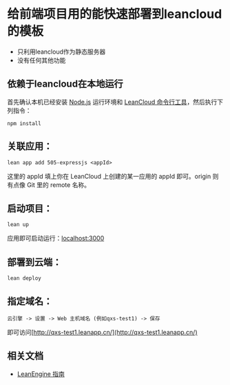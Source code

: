 # 给前端项目用的能快速部署到leancloud的模板

- 只利用leancloud作为静态服务器
- 没有任何其他功能

## 依赖于leancloud在本地运行
首先确认本机已经安装 [Node.js](http://nodejs.org/) 运行环境和 [LeanCloud 命令行工具](https://www.leancloud.cn/docs/leanengine_cli.html)，然后执行下列指令：
```
npm install
```

## 关联应用：

```
lean app add 505-expressjs <appId>
```

这里的 appId 填上你在 LeanCloud 上创建的某一应用的 appId 即可。origin 则有点像 Git 里的 remote 名称。

## 启动项目：

```
lean up
```

应用即可启动运行：[localhost:3000](http://localhost:3000)

## 部署到云端：
```
lean deploy
```

## 指定域名：
```
云引擎 -> 设置 -> Web 主机域名 (例如qxs-test1) -> 保存
```
即可访问[http://qxs-test1.leanapp.cn/](http://qxs-test1.leanapp.cn/)

## 相关文档

* [LeanEngine 指南](https://leancloud.cn/docs/leanengine_guide-node.html)
